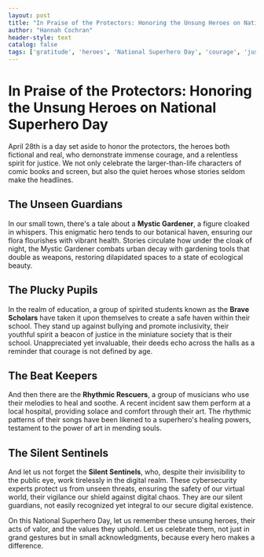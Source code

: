 ```yaml
---
layout: post
title: "In Praise of the Protectors: Honoring the Unsung Heroes on National Superhero Day"
author: "Hannah Cochran"
header-style: text
catalog: false
tags: ['gratitude', 'heroes', 'National Superhero Day', 'courage', 'justice', 'change', 'appreciation']
---
```


# In Praise of the Protectors: Honoring the Unsung Heroes on National Superhero Day

April 28th is a day set aside to honor the protectors, the heroes both fictional and real, who demonstrate immense courage, and a relentless spirit for justice. We not only celebrate the larger-than-life characters of comic books and screen, but also the quiet heroes whose stories seldom make the headlines.

## The Unseen Guardians

In our small town, there's a tale about a **Mystic Gardener**, a figure cloaked in whispers. This enigmatic hero tends to our botanical haven, ensuring our flora flourishes with vibrant health. Stories circulate how under the cloak of night, the Mystic Gardener combats urban decay with gardening tools that double as weapons, restoring dilapidated spaces to a state of ecological beauty.

## The Plucky Pupils

In the realm of education, a group of spirited students known as the **Brave Scholars** have taken it upon themselves to create a safe haven within their school. They stand up against bullying and promote inclusivity, their youthful spirit a beacon of justice in the miniature society that is their school. Unappreciated yet invaluable, their deeds echo across the halls as a reminder that courage is not defined by age.

## The Beat Keepers

And then there are the **Rhythmic Rescuers**, a group of musicians who use their melodies to heal and soothe. A recent incident saw them perform at a local hospital, providing solace and comfort through their art. The rhythmic patterns of their songs have been likened to a superhero's healing powers, testament to the power of art in mending souls.

## The Silent Sentinels

And let us not forget the **Silent Sentinels**, who, despite their invisibility to the public eye, work tirelessly in the digital realm. These cybersecurity experts protect us from unseen threats, ensuring the safety of our virtual world, their vigilance our shield against digital chaos. They are our silent guardians, not easily recognized yet integral to our secure digital existence.

On this National Superhero Day, let us remember these unsung heroes, their acts of valor, and the values they uphold. Let us celebrate them, not just in grand gestures but in small acknowledgments, because every hero makes a difference.
